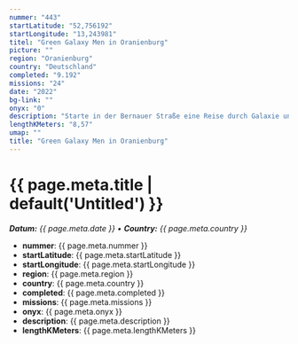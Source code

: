 ```yaml
---
nummer: "443"
startLatitude: "52,756192"
startLongitude: "13,243981"
titel: "Green Galaxy Men in Oranienburg"
picture: ""
region: "Oranienburg"
country: "Deutschland"
completed: "9.192"
missions: "24"
date: "2022"
bg-link: ""
onyx: "0"
description: "Starte in der Bernauer Straße eine Reise durch Galaxie und entdecke den Ursprung. Deine Reise durch die Stadt Oranienburg führt dich entlang des Schloss, Schlosspark und endet am Bahnhof"
lengthKMeters: "8,57"
umap: ""
title: "Green Galaxy Men in Oranienburg"
---
```

# {{ page.meta.title | default('Untitled') }}

_**Datum:** {{ page.meta.date }} • **Country:** {{ page.meta.country }}_

- **nummer**: {{ page.meta.nummer }}
- **startLatitude**: {{ page.meta.startLatitude }}
- **startLongitude**: {{ page.meta.startLongitude }}
- **region**: {{ page.meta.region }}
- **country**: {{ page.meta.country }}
- **completed**: {{ page.meta.completed }}
- **missions**: {{ page.meta.missions }}
- **onyx**: {{ page.meta.onyx }}
- **description**: {{ page.meta.description }}
- **lengthKMeters**: {{ page.meta.lengthKMeters }}
